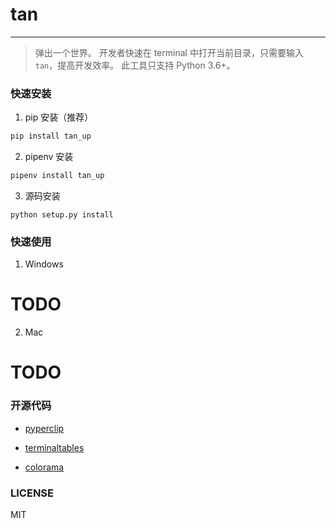 # tan

-----

> 弹出一个世界。
> 开发者快速在 terminal 中打开当前目录，只需要输入 `tan`，提高开发效率。
> 此工具只支持 Python 3.6+。


### 快速安装

1. pip 安装（推荐）

```python
pip install tan_up
```

2. pipenv 安装

```python
pipenv install tan_up
```

3. 源码安装

```
python setup.py install
```

### 快速使用

1. Windows
# TODO

2. Mac
# TODO

### 开源代码

* [pyperclip](https://github.com/asweigart/pyperclip)

* [terminaltables](https://github.com/Robpol86/terminaltables)

* [colorama](https://github.com/tartley/colorama)

### LICENSE
MIT